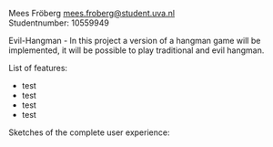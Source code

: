 Mees Fröberg <mees.froberg@student.uva.nl><br/>
Studentnumber: 10559949

Evil-Hangman - In this project a version of a hangman game will be implemented, it will be possible to play traditional and evil hangman.

List of features:
- test
- test
- test
- test

Sketches of the complete user experience:

